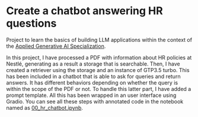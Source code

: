 # Create a chatbot answering HR questions

Project to learn the basics of building LLM applications within the context of the [Applied Generative AI Specialization](https://bootcamp-sl.discover.online.purdue.edu/applied-artificial-intelligence-course#what-topics-are-covered-in-the-purdue-simplilearn-applied-generative-ai-course).

In this project, I have processed a PDF with information about HR policies at Nestlé, generating as a result a storage that is searchable. Then, I have created a retriever using the storage and an instance of GTP3.5 turbo. This has been included in a chatbot that is able to ask for queries and return answers. It has different behaviors depending on whether the query is within the scope of the PDF or not. To handle this latter part, I have added a prompt template. All this has been wrapped in an user interface using Gradio. You can see all these steps with annotated code in the notebook named as [00_hr_chatbot.ipynb](./scripts/00_hr_chatbot.ipynb).